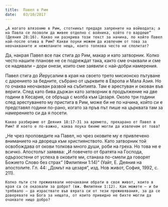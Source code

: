 ```yaml
---
title:  Павел в Рим
date:   03/10/2017
---
```


`„А когато влязохме в Рим, стотникът предаде запрените на войводата; а на Павла се позволи да живее отделно с войника, който го вардеше“ (Деяния 28:16). Какво ни разкрива този текст за начина, по който Павел най-после отива в Рим? Какви поуки можем да извлечем от това за неочакваните и нежеланите неща, които толкова често ни сполитат?`

Да, накрая Павел все пак стига до Рим, макар и като затворник. Колко често нашите планове не се подреждат така, както сме очаквали и сме се надявали – дори онези, които сме заявили с най-добри намерения.

Павел стига до Йерусалим в края на своето трето мисионско пътуване с дарението за бедните, събрано от църквите в Европа и Мала Азия. Но го очаква неочакван развой на събитията. Там е арестуван и окован във вериги. След като бива държан като затворник в продължение на две години в Кесария, се обръща с молба към Цезаря. Около три години след арестуването му пристига в Рим, може би не по начина, който си е представял години по-рано, когато за пръв път пише на църквата там за намерението си да я посети.

`Какво разбираме от Деяния 18:17-31 за времето, прекарано от Павел в Рим? И което е по-важно, каква поука бихме могли да извлечем от това?`

„Не чрез проповедите на Павел, но чрез оковите му е привлечено вниманието на двореца към християнството. Като затворник той освобождава от окови толкова много души, роби на греха. Но това не е всичко. Апостолът заявява: „И повечето от братята на Господа, одързостени от успеха в оковите ми, станаха по-смели да говорят Божието Слово без страх“ (Филипяни 1:14)“ (Уайт, Е. Деяния на апостолите. Гл. 44: „Домът на цезаря“, изд. Нов живот, София, 1992, с. 211).

`Колко пъти сте преживявали неочаквани обрати в своя живот, които в края са се оказвали за добро? (вж. Филипяни 1:12). Как можете – и би трябвало – да израствате във вярата си от тези преживявания, за да се доверявате на Бога за нещата, от които привидно не бихте могли да очаквате нищо добро?`